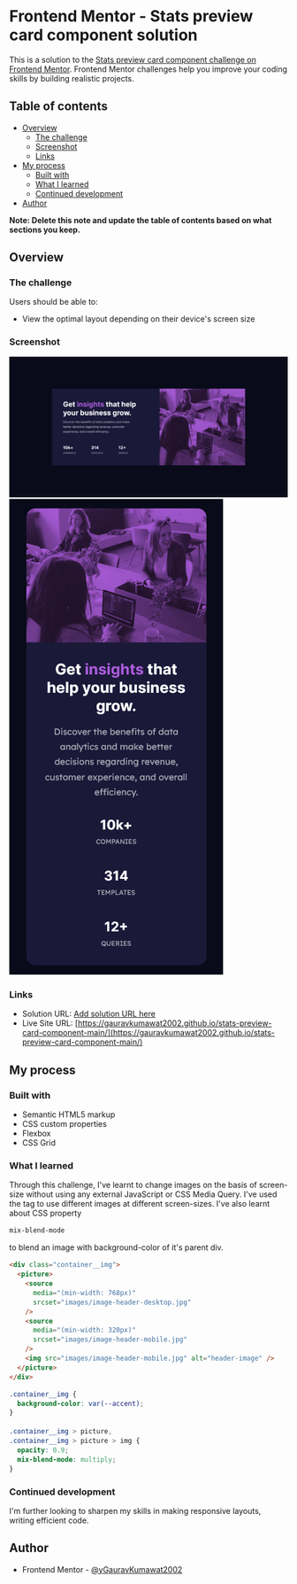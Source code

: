 # Frontend Mentor - Stats preview card component solution

This is a solution to the [Stats preview card component challenge on Frontend Mentor](https://www.frontendmentor.io/challenges/stats-preview-card-component-8JqbgoU62). Frontend Mentor challenges help you improve your coding skills by building realistic projects.

## Table of contents

- [Overview](#overview)
  - [The challenge](#the-challenge)
  - [Screenshot](#screenshot)
  - [Links](#links)
- [My process](#my-process)
  - [Built with](#built-with)
  - [What I learned](#what-i-learned)
  - [Continued development](#continued-development)
- [Author](#author)

**Note: Delete this note and update the table of contents based on what sections you keep.**

## Overview

### The challenge

Users should be able to:

- View the optimal layout depending on their device's screen size

### Screenshot

![](screenshots/Screenshot%20Desktop.png)
![](screenshots/Screenshot%20Mobile.png)

### Links

- Solution URL: [Add solution URL here](https://your-solution-url.com)
- Live Site URL: [https://gauravkumawat2002.github.io/stats-preview-card-component-main/](https://gauravkumawat2002.github.io/stats-preview-card-component-main/)

## My process

### Built with

- Semantic HTML5 markup
- CSS custom properties
- Flexbox
- CSS Grid

### What I learned

Through this challenge, I've learnt to change images on the basis of screen-size without using any external JavaScript or CSS Media Query. I've used the <picture> tag to use different images at different screen-sizes.
I've also learnt about CSS property

```CSS
mix-blend-mode
```

to blend an image with background-color of it's parent div.

```html
<div class="container__img">
  <picture>
    <source
      media="(min-width: 768px)"
      srcset="images/image-header-desktop.jpg"
    />
    <source
      media="(min-width: 320px)"
      srcset="images/image-header-mobile.jpg"
    />
    <img src="images/image-header-mobile.jpg" alt="header-image" />
  </picture>
</div>
```

```css
.container__img {
  background-color: var(--accent);
}

.container__img > picture,
.container__img > picture > img {
  opacity: 0.9;
  mix-blend-mode: multiply;
}
```

### Continued development

I'm further looking to sharpen my skills in making responsive layouts, writing efficient code.

## Author

- Frontend Mentor - [@yGauravKumawat2002](https://www.frontendmentor.io/profile/GauravKumawat2002)

